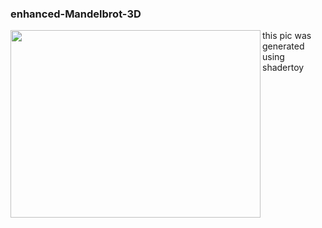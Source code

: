 ### enhanced-Mandelbrot-3D

<img align="left" width="400px" height="300px" src="https://i.ibb.co/z8HmrvV/capture.png"/>
this pic was generated using shadertoy

<br clear="left"/>





